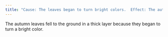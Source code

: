 ```yaml
---
title: "Cause: The leaves began to turn bright colors.  Effect: The autumn leaves fell to the ground in a thick layer."
---
```

The autumn leaves fell to the ground in a thick layer because they began to turn a bright color.

